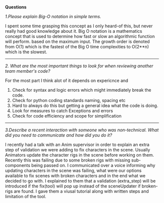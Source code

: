 <b> Questions </b>

*1.Please explain Big-O notation in simple terms.*

I spent some time grasping this concept as I only heard-of this, but never really had good knowledge about it.
Big O notation is a mathematics concept that is used to determine how fast or slow an algorithmic function will perform.
based on the maximum input. The growth order is denoted from O(1) which is the fastest of the Big O time complexities to
O(2**n) which is the slowest.

----
*2. What are the most important things to look for when reviewing another team member's code?*

For the most part I think alot of it depends on expericnce and
1. Check for syntax and logic errors which might immediately break the code.
2. Check for python coding standards naming, spacing etc
3. Hard to always do this but getting a general idea what the code is doing.
4. Look for measures to catch Exceptions and errors
5. Check for code efficiency and scope for simplification
----

*3.Describe a recent interaction with someone who was non-technical.
    What did you need to communicate and how did you do it?*

I recently had a talk with an Anim supervisor in order to explain an extra step of validation we were adding to fix
characters in the scene. Usually Animators update the character rigs in the scene before working on them. Recently this
was failing due to some broken rigs with missing sub-components being passed on. I communicated over a voice informing
why updating characters in the scene was failing, what were our options available to fix scenes with broken characters
and in the end what we decided to go with. I explained to them that a validation (extra_step) will be introduced if the
fix(tool) will pop up instead of the sceneUpdater if broken-rigs are found. I gave them a viusal tutorial along with
written steps and limitation of the tool.